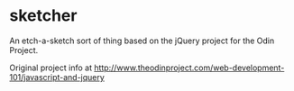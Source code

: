 # sketcher
An etch-a-sketch sort of thing based on the jQuery project for the Odin Project.

Original project info at http://www.theodinproject.com/web-development-101/javascript-and-jquery
